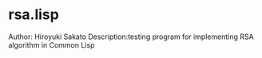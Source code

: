 # rsa.lisp
Author: Hiroyuki Sakato
Description:testing program for implementing RSA algorithm in Common Lisp
